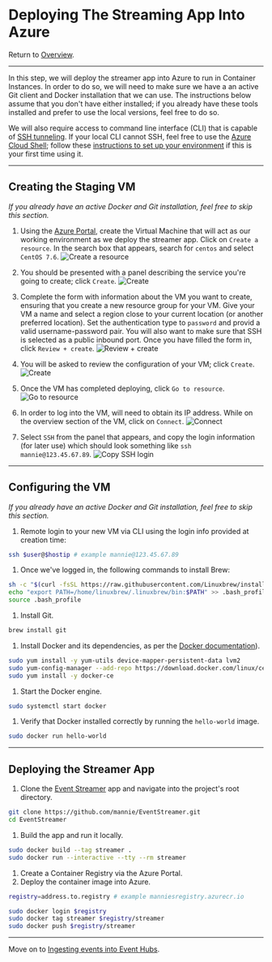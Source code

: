 # Deploying The Streaming App Into Azure
Return to [Overview](ReadMe.md).

---



In this step, we will deploy the streamer app into Azure to run in Container Instances. In order to do so, we will need to make sure we have a an active Git client and Docker installation that we can use. The instructions below assume that you don't have either installed; if you already have these tools installed and prefer to use the local versions, feel free to do so.

We will also require access to command line interface (CLI) that is capable of [SSH tunneling](https://www.ssh.com/ssh/tunneling/). If your local CLI cannot SSH, feel free to use the [Azure Cloud Shell](https://shell.azure.com); follow these [instructions to set up your environment](CloudShell.md) if this is your first time using it.

---

## Creating the Staging VM
*If you already have an active Docker and Git installation, feel free to skip this section.*

1. Using the [Azure Portal](https://portal.azure.com), create the Virtual Machine that will act as our working environment as we deploy the streamer app. Click on `Create a resource`. In the search box that appears, search for `centos` and select `CentOS 7.6`.
  ![Create a resource](ACI/VM/1.png)

1. You should be presented with a panel describing the service you're going to create; click `Create`.
  ![Create](ACI/VM/2.png)

1. Complete the form with information about the VM you want to create, ensuring that you create a new resource group for your VM. Give your VM a name and select a region close to your current location (or another preferred location). Set the authentication type to `password` and provid a valid username-password pair. You will also want to make sure that SSH is selected as a public inbound port. Once you have filled the form in, click `Review + create`.
  ![Review + create](ACI/VM/3.png)

1. You will be asked to review the configuration of your VM; click `Create`.
  ![Create](ACI/VM/4.png)

1. Once the VM has completed deploying, click `Go to resource`.
  ![Go to resource](ACI/VM/5.png)

1. In order to log into the VM, will need to obtain its IP address. While on the overview section of the VM, click on `Connect`.
  ![Connect](ACI/VM/6.png)

1. Select `SSH` from the panel that appears, and copy the login information (for later use) which should look something like `ssh mannie@123.45.67.89`.
  ![Copy SSH login](ACI/VM/7.png)



---



## Configuring the VM
*If you already have an active Docker and Git installation, feel free to skip this section.*

1. Remote login to your new VM via CLI using the login info provided at creation time:
  ```sh
  ssh $user@$hostip # example mannie@123.45.67.89
  ```
1. Once we've logged in, the following commands to install Brew:
  ```sh
  sh -c "$(curl -fsSL https://raw.githubusercontent.com/Linuxbrew/install/master/install.sh)"
  echo "export PATH=/home/linuxbrew/.linuxbrew/bin:$PATH" >> .bash_profile
  source .bash_profile
  ```

1. Install Git.
  ```sh
  brew install git
  ```
1. Install Docker and its dependencies, as per the [Docker documentation](https://docs.docker.com/v17.09/engine/installation/linux/docker-ce/centos/#install-using-the-repository)).
  ```sh
  sudo yum install -y yum-utils device-mapper-persistent-data lvm2
  sudo yum-config-manager --add-repo https://download.docker.com/linux/centos/docker-ce.repo
  sudo yum install -y docker-ce
  ```
1. Start the Docker engine.
  ```sh
  sudo systemctl start docker
  ```
1. Verify that Docker installed correctly by running the `hello-world` image.
  ```sh
  sudo docker run hello-world
  ```



---



## Deploying the Streamer App

1. Clone the [Event Streamer](https://github.com/mannie/EventStreamer) app and navigate into the project's root directory.
  ```sh
  git clone https://github.com/mannie/EventStreamer.git
  cd EventStreamer
  ```
1. Build the app and run it locally.
  ```sh
  sudo docker build --tag streamer .
  sudo docker run --interactive --tty --rm streamer
  ```
1. Create a Container Registry via the Azure Portal.
1. Deploy the container image into Azure.
  ```sh
  registry=address.to.registry # example manniesregistry.azurecr.io

  sudo docker login $registry
  sudo docker tag streamer $registry/streamer
  sudo docker push $registry/streamer
  ```



---
Move on to [Ingesting events into Event Hubs](EventHubs.md).
